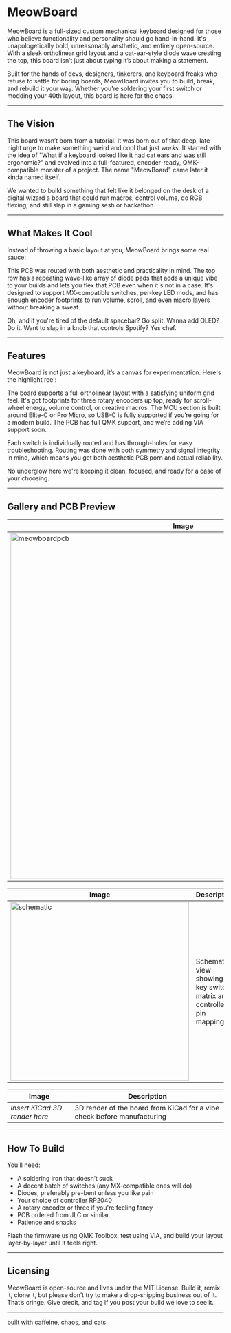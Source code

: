 # MeowBoard

MeowBoard is a full-sized custom mechanical keyboard designed for those who believe functionality and personality should go hand-in-hand. It's unapologetically bold, unreasonably aesthetic, and entirely open-source. With a sleek ortholinear grid layout and a cat-ear-style diode wave cresting the top, this board isn’t just about typing it’s about making a statement.

Built for the hands of devs, designers, tinkerers, and keyboard freaks who refuse to settle for boring boards, MeowBoard invites you to build, break, and rebuild it your way. Whether you're soldering your first switch or modding your 40th layout, this board is here for the chaos.

---

## The Vision

This board wasn’t born from a tutorial. It was born out of that deep, late-night urge to make something weird and cool that just *works*. It started with the idea of "What if a keyboard looked like it had cat ears and was still ergonomic?" and evolved into a full-featured, encoder-ready, QMK-compatible monster of a project. The name "MeowBoard" came later it kinda named itself.

We wanted to build something that felt like it belonged on the desk of a digital wizard  a board that could run macros, control volume, do RGB flexing, and still slap in a gaming sesh or hackathon.

---

## What Makes It Cool

Instead of throwing a basic layout at you, MeowBoard brings some real sauce:

This PCB was routed with both aesthetic and practicality in mind. The top row has a repeating wave-like array of diode pads that adds a unique vibe to your builds and lets you flex that PCB even when it's not in a case. It's designed to support MX-compatible switches, per-key LED mods, and has enough encoder footprints to run volume, scroll, and even macro layers without breaking a sweat.

Oh, and if you're tired of the default spacebar? Go split. Wanna add OLED? Do it. Want to slap in a knob that controls Spotify? Yes chef.

---

## Features

MeowBoard is not just a keyboard, it’s a canvas for experimentation. Here's the highlight reel:

The board supports a full ortholinear layout with a satisfying uniform grid feel. It's got footprints for three rotary encoders up top, ready for scroll-wheel energy, volume control, or creative macros. The MCU section is built around Elite-C or Pro Micro, so USB-C is fully supported if you’re going for a modern build. The PCB has full QMK support, and we’re adding VIA support soon.

Each switch is individually routed and has through-holes for easy troubleshooting. Routing was done with both symmetry and signal integrity in mind, which means you get both aesthetic PCB porn and actual reliability.

No underglow here   we're keeping it clean, focused, and ready for a case of your choosing.

---

## Gallery and PCB Preview

| Image | Description |
|-------|-------------|
| <img width="803" alt="meowboardpcb" src="https://github.com/user-attachments/assets/73dd79f8-0eee-4a8e-9af0-0c7ebd444028" /> | Top-view of the PCB layout showcasing the unique diode wave, matrix structure, and encoder spots |

| Image | Description |
|-------|-------------|
| <img width="415" alt="schematic" src="https://github.com/user-attachments/assets/9abca0f4-de7f-4c87-92ef-ef1d851db39f" />  | Schematic view showing key switch matrix and controller pin mapping |

| Image | Description |
|-------|-------------|
| _Insert KiCad 3D render here_ | 3D render of the board from KiCad   for a vibe check before manufacturing |

---

## How To Build

You’ll need:

- A soldering iron that doesn’t suck  
- A decent batch of switches (any MX-compatible ones will do)  
- Diodes, preferably pre-bent unless you like pain  
- Your choice of controller RP2040 
- A rotary encoder or three if you're feeling fancy  
- PCB ordered from JLC or similar  
- Patience and snacks

Flash the firmware using QMK Toolbox, test using VIA, and build your layout layer-by-layer until it feels right.

---

## Licensing

MeowBoard is open-source and lives under the MIT License. Build it, remix it, clone it, but please don’t try to make a drop-shipping business out of it. That’s cringe. Give credit, and tag if you post your build   we love to see it.

---

built with caffeine, chaos, and cats
